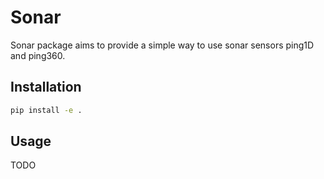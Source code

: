 # Sonar

Sonar package aims to provide a simple way to use sonar sensors ping1D and ping360.

## Installation

```bash
pip install -e .
```

## Usage

TODO